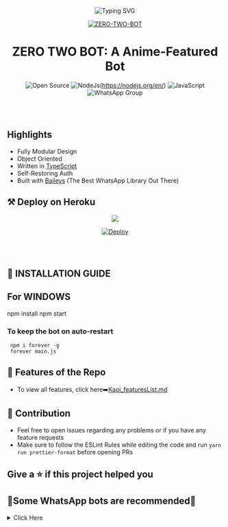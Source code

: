 
<div align="center">
    <img
        src="https://readme-typing-svg.herokuapp.com?font=Fredoka+One&color=%23AC230A&size=21&center=true&vCenter=true&width=412&height=66&lines=WELCOME;HI!!+I+AM+ZERO-BOTTO+"
            alt="Typing SVG"
        />
    </a>
</p>
  
<a href="https://ibb.co/wQ4GK21"><img src="https://steamuserimages-a.akamaihd.net/ugc/1660102063051383329/3117560C5753F3C63EA5B6E9564B1BFF27108162/?imw=450&impolicy=Letterbox" alt="ZERO-TWO-BOT"></a>

# **ZERO TWO BOT: A Anime-Featured Bot**


<img title="Open Source" src="https://badges.frapsoft.com/os/v2/open-source.svg?v=103"></a>
 ![NodeJs](https://img.shields.io/badge/Node.js-43853D?style=for-the-badge&logo=node.js&logoColor=white)(https://nodejs.org/en/)
 ![JavaScript](https://img.shields.io/badge/JavaScript-js-yellowgreen?style=for-the-badge&logo=javascript&logoColor=white)
 ![WhatsApp Group](https://img.shields.io/badge/WhatsApp-25D366?style=for-the-badge&logo=whatsapp&logoColor=white)
</div><br/>
<br/>

##  Highlights

-   Fully Modular Design
-   Object Oriented
-   Written in [TypeScript](https://www.typescriptlang.org/)
-   Self-Restoring Auth
-   Built with [Baileys](https://github.com/adiwajshing/baileys) (The Best
    WhatsApp Library Out There)

## ⚒️ Deploy on Heroku

<div align="center">
<img src="https://readme-typing-svg.herokuapp.com?font=Bebas+Neue&color=%23413764&size=21&center=true&vCenter=true&width=418&height=66&lines=CLICK+ON+THE;+BUTTON+TO+DEPLOY+ON+HEROKU"
     ar href="https://heroku.com/deploy?template=https://github.com/pratyush4932/izumi">


[![Deploy](https://www.herokucdn.com/deploy/button.png)](https://heroku.com/deploy?template=https://github.com/pratyush4932/izumi)
</div><br/>
<br/> 

## 🧰 INSTALLATION GUIDE

## For WINDOWS
    
   npm install
   npm start
 ### To keep the bot on auto-restart

     npm i forever -g
     forever main.js

## 🍥 Features of the Repo

-   To view all features, click
    here➡️[Kaoi_featuresList.md](https://github.com/PrajjwalDatir/Kaoi/blob/main/Features.md)

## 💪 Contribution

-   Feel free to open issues regarding any problems or if you have any feature
    requests
-   Make sure to follow the ESLint Rules while editing the code and run
    `yarn run prettier-format` before opening PRs
## Give a ⭐ if this project helped you

## 🚀Some WhatsApp bots are recommended🚀
<details>
<summary>Click Here</summary>

![Kaoi][![ReadMe Card](https://github-readme-stats.vercel.app/api/pin/?username=PrajjwalDatir&repo=Kaoi&theme=buefy)](https://github.com/PrajjwalDatir/kaoi)

![Chitoge][![ReadMe Card](https://github-readme-stats.vercel.app/api/pin/?username=ShineiIchijo&repo=Chitoge&theme=buefy)](https://github.com/ShinNouzen/Chitoge)


        
